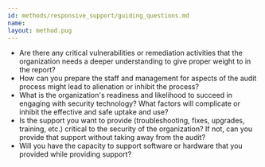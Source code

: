 ```yaml
---
id: methods/responsive_support/guiding_questions.md
name: 
layout: method.pug
---
```


* Are there any critical vulnerabilities or remediation activities that the organization needs a deeper understanding to give proper weight to in the report?
* How can you prepare the staff and management for aspects of the audit process might lead to alienation or inhibit the process?
* What is the organization's readiness and likelihood to succeed in engaging with security technology?  What factors will complicate or inhibit the effective and safe uptake and use?
* Is the support you want to provide (troubleshooting, fixes, upgrades, training, etc.) critical to the security of the organization? If not, can you provide that support without taking away from the audit?
* Will you have the capacity to support software or hardware that you provided while providing support?

